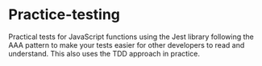 # Practice-testing 
Practical tests for JavaScript functions using the Jest library following the AAA pattern to make your tests easier for other developers to read and understand. This also uses the TDD approach in practice.
